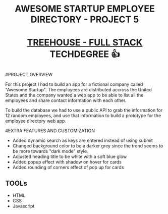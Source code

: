 # <p align="center">AWESOME STARTUP EMPLOYEE DIRECTORY - PROJECT 5</p> 

# <p align="center"><a href="https://teamtreehouse.com/techdegree/full-stack-javascript">TREEHOUSE - FULL STACK </a> TECHDEGREE 👍 </p>

#PROJECT OVERVIEW

For this project I had to build an app for a fictional company called "Awesome Startup". The employees are distributed accross the United States and the company wanted a web app to be able to list all the employees and share contact information with each other. 

To build the database we had to use a public API to grab the information for 12 random employees, and use that information to build a prototype for the employee directory web app.

#EXTRA FEATURES AND CUSTOMIZATION

<ul>
  <li>Added dynamic search as keys are entered instead of using submit</li>
  <li>Changed background color to be a darker grey since the trend seems to be more towards "dark mode" style.</li>
  <li>Adjusted heading title to be white with a soft blue glow</li>
  <li>Added popup effect with shadow on hover for cards</li>
  <li>Added rounding of corners effect of pop up for cards</li>
</ul>

## TOOLs
<ul>
  <li>HTML</li>
  <li>CSS</li>
  <li>Javascript</li>
</ul>

